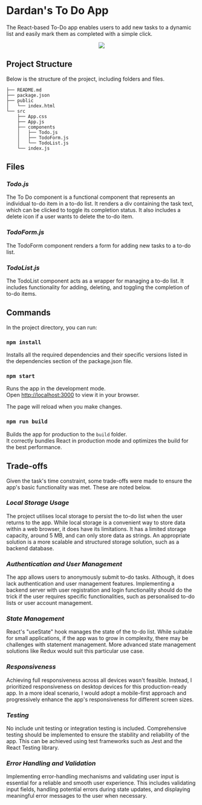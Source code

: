 # **Dardan's To Do App**

The React-based To-Do app enables users to add new tasks to a dynamic list and easily mark them as completed with a simple click.

<p align="center">
    <img src="https://github-production-user-asset-6210df.s3.amazonaws.com/61984924/251967345-5e36b018-10a2-4ac3-8425-d990202919c5.png">
</p>

## **Project Structure**

Below is the structure of the project, including folders and files.

```
├── README.md
├── package.json
├── public
│   └── index.html
└── src
    ├── App.css
    ├── App.js
    ├── components
    │   ├── Todo.js
    │   ├── TodoForm.js
    │   └── TodoList.js
    └── index.js
```

## **Files**

### _Todo.js_

The To Do component is a functional component that represents an individual to-do item in a to-do list. It renders a div containing the task text, which can be clicked to toggle its completion status. It also includes a delete icon if a user wants to delete the to-do item.

### _TodoForm.js_

The TodoForm component renders a form for adding new tasks to a to-do list.

### _TodoList.js_

The TodoList component acts as a wrapper for managing a to-do list. It includes functionality for adding, deleting, and toggling the completion of to-do items.

## **Commands**

In the project directory, you can run:

### `npm install`

Installs all the required dependencies and their specific versions listed in the dependencies section of the package.json file.

### `npm start`

Runs the app in the development mode.\
Open [http://localhost:3000](http://localhost:3000) to view it in your browser.

The page will reload when you make changes.

### `npm run build`

Builds the app for production to the `build` folder.\
It correctly bundles React in production mode and optimizes the build for the best performance.

## **Trade-offs**

Given the task's time constraint, some trade-offs were made to ensure the app's basic functionality was met. These are noted below.

### _Local Storage Usage_

The project utilises local storage to persist the to-do list when the user returns to the app. While local storage is a convenient way to store data within a web browser, it does have its limitations. It has a limited storage capacity, around 5 MB, and can only store data as strings. An appropriate solution is a more scalable and structured storage solution, such as a backend database.

### _Authentication and User Management_

The app allows users to anonymously submit to-do tasks. Although, it does lack authentication and user management features. Implementing a backend server with user registration and login functionality should do the trick if the user requires specific functionalities, such as personalised to-do lists or user account management.

### _State Management_

React's "useState" hook manages the state of the to-do list. While suitable for small applications, if the app was to grow in complexity, there may be challenges with statement management. More advanced state management solutions like Redux would suit this particular use case.

### _Responsiveness_

Achieving full responsiveness across all devices wasn't feasible. Instead, I prioritized responsiveness on desktop devices for this production-ready app. In a more ideal scenario, I would adopt a mobile-first approach and progressively enhance the app's responsiveness for different screen sizes.

### _Testing_

No include unit testing or integration testing is included. Comprehensive testing should be implemented to ensure the stability and reliability of the app. This can be achieved using test frameworks such as Jest and the React Testing library.

### _Error Handling and Validation_

Implementing error-handling mechanisms and validating user input is essential for a reliable and smooth user experience. This includes validating input fields, handling potential errors during state updates, and displaying meaningful error messages to the user when necessary.
